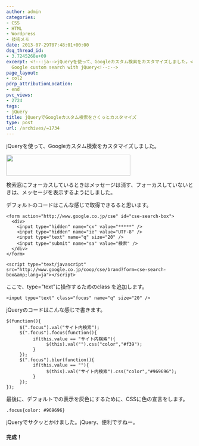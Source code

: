 ```yaml
---
author: admin
categories:
- CSS
- HTML
- Wordpress
- 技術メモ
date: 2013-07-29T07:48:01+00:00
dsq_thread_id:
- 3.7245268e+09
excerpt: <!--:ja-->jQueryを使って、Googleカスタム検索をカスタマイズしました。<!--:--><!--:en-->I customized
  Google custom search with jQuery<!--:-->
page_layout:
- col2
pdrp_attributionLocation:
- end
pvc_views:
- 2724
tags:
- jQuery
title: jQueryでGoogleカスタム検索をさくっとカスタマイズ
type: post
url: /archives/=1734
---
```


jQueryを使って、Googleカスタム検索をカスタマイズしました。

[<img src="https://lh5.googleusercontent.com/-vhqJybwGaY4/UfYajGPCMKI/AAAAAAAAAvE/bJwgY4qL6t4/s800/SnapCrab_NoName_2013-7-29_16-32-18_No-00.jpg" height="56" width="333" />][1]

検索窓にフォーカスしているときはメッセージは消す、フォーカスしていないときは、メッセージを表示するようにしました。

デフォルトのコードはこんな感じで取得できるると思います。

    <form action="http://www.google.co.jp/cse" id="cse-search-box">
      <div>
        <input type="hidden" name="cx" value="*****" />
        <input type="hidden" name="ie" value="UTF-8" />
        <input type="text" name="q" size="20" />
        <input type="submit" name="sa" value="検索" />
      </div>
    </form>
    
    <script type="text/javascript" src="http://www.google.co.jp/coop/cse/brand?form=cse-search-box&amp;lang=ja"></script>
    

ここで、type="text"に操作するためのclass を追加します。

    <input type="text" class="focus" name="q" size="20" />
    

jQueryのコードはこんな感じで書きます。

    $(function(){
         $(".focus").val("サイト内検索");
         $(".focus").focus(function(){
              if(this.value == "サイト内検索"){
                   $(this).val("").css("color","#f39");
              }
         });
         $(".focus").blur(function(){
              if(this.value == ""){
                   $(this).val("サイト内検索").css("color","#969696");
              }
         });
    });
    

最後に、デフォルトでの表示を灰色にするために、CSSに色の宣言をします。

    .focus{color: #969696}
    

jQueryでサクッとかけました。jQuery、便利ですねー。

#### 完成！

 [1]: https://picasaweb.google.com/lh/photo/s7xf9OyEVbhqtw4TNeV6tjyD6hjDXGH6XyE6iLrzolo?feat=embedwebsite